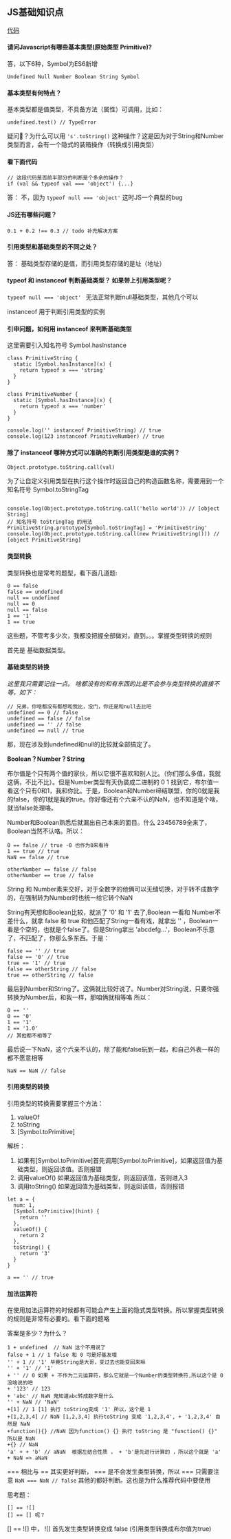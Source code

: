 ## JS基础知识点

[代码](./code/base.js)

#### 请问Javascript有哪些基本类型(原始类型 Primitive)?

答，以下6种，Symbol为ES6新增
```
Undefined Null Number Boolean String Symbol
```

#### 基本类型有何特点？

基本类型都是值类型，不具备方法（属性）可调用，比如：
```
undefined.test() // TypeError
```

疑问🤔️？为什么可以用 `'s'.toString()` 这种操作？这是因为对于String和Number类型而言，会有一个隐式的装箱操作（转换成引用类型）

#### 看下面代码

```
// 这段代码是否前半部分的判断是个多余的操作？
if (val && typeof val === 'object') {...}
```

答： 不，因为 `typeof null === 'object'` 这时JS一个典型的bug

#### JS还有哪些问题？

```
0.1 + 0.2 !== 0.3 // todo 补充解决方案
```

#### 引用类型和基础类型的不同之处？

答： 基础类型存储的是值，而引用类型存储的是址（地址）

#### typeof 和 instanceof 判断基础类型？ 如果带上引用类型呢？

`typeof null === 'object' ` 无法正常判断null基础类型，其他几个可以

instanceof 用于判断引用类型的实例

#### 引申问题，如何用 instanceof 来判断基础类型

这里需要引入知名符号 Symbol.hasInstance 

```
class PrimitiveString {
  static [Symbol.hasInstance](x) {
    return typeof x === 'string'
  }
}

class PrimitiveNumber {
  static [Symbol.hasInstance](x) {
    return typeof x === 'number'
  }
}

console.log('' instanceof PrimitiveString) // true
console.log(123 instanceof PrimitiveNumber) // true

```

#### 除了 instanceof 哪种方式可以准确的判断引用类型是谁的实例？

`Object.prototype.toString.call(val)`

为了让自定义引用类型在执行这个操作时返回自己的构造函数名称，需要用到一个知名符号 Symbol.toStringTag

```

console.log(Object.prototype.toString.call('hello world')) // [object String]
// 知名符号 toStringTag 的用法
PrimitiveString.prototype[Symbol.toStringTag] = 'PrimitiveString'
console.log(Object.prototype.toString.call(new PrimitiveString())) // [object PrimitiveString]

```

#### 类型转换

类型转换也是常考的题型，看下面几道题:

```
0 == false 
false == undefined
null == undefined
null == 0
null == false
1 == '1'
1 == true
```

这些题，不管考多少次，我都没把握全部做对。直到。。。掌握类型转换的规则

首先是 基础数据类型。

#### 基础类型的转换

*这里我只需要记住一点。 啥都没有的和有东西的比是不会参与类型转换的直接不等，如下：*

```
// 兄弟，你啥都没有都想和我比，没门，你还是和null去比吧
undefined == 0 // false
undefined == false // false
undefined == '' // false
undefined == null // true
```

那，现在涉及到undefined和null的比较就全部搞定了。

**Boolean？Number？String**

布尔值是个只有两个值的家伙，所以它很不喜欢和别人比。（你们那么多值，我就这俩，不比不比）。但是Number类型有天伪装成二进制的 0 1 找到它，布尔值一看这个只有0和1，我和你比。于是，Boolean和Number缔结联盟，你的0就是我的false，你的1就是我的true。你好像还有个六亲不认的NaN，也不知道是个啥，就当false处理咯。

Number和Boolean熟悉后就漏出自己本来的面目。什么 23456789全来了，Boolean当然不认咯。所以：

```
0 == false // true -0 也作为0来看待
1 == true // true
NaN == false // true

otherNumber == false // false
otherNumber == true // false

```

String 和 Number素来交好，对于全数字的他俩可以无缝切换，对于转不成数字的，在强制转为Number时也统一给它转个NaN

String有天想和Boolean比较，就派了 '0' 和 '1' 去了,Boolean 一看和 Number不差什么，就拿 false 和 true 和他匹配了String一看有戏，就拿出 '' ，Boolean一看是个空的，也就是个false了。但是String拿出 'abcdefg...'，Boolean不乐意了，不匹配了，你那么多东西。于是：

```
false == '' // true
false == '0' // true
true == '1' // true
false == otherString // false
true == otherString // false
```

最后到Number和String了。这俩就比较好说了。Number对String说，只要你强转换为Number后，和我一样，那咱俩就相等咯
所以：

```
0 == ''
0 == '0'
1 == '1'
1 == '1.0'
// 其他都不相等了
```

最后说一下NaN，这个六亲不认的，除了能和false玩到一起，和自己外表一样的都不愿意相等

```
NaN == NaN // false
```

#### 引用类型的转换

引用类型的转换需要掌握三个方法： 

1. valueOf
2. toString
3. [Symbol.toPrimitive]

解析：

1. 如果有[Symbol.toPrimitive]首先调用[Symbol.toPrimitive]，如果返回值为基础类型，则返回该值。否则报错
2. 调用valueOf() 如果返回值为基础类型，则返回该值，否则进入3
3. 调用toString() 如果返回值为基础类型，则返回该值，否则报错

```
let a = {
  num: 1,
  [Symbol.toPrimitive](hint) {
    return ''
  },
  valueOf() {
    return 2
  },
  toString() {
    return '3'
  }
}

a == '' // true
```

#### 加法运算符

在使用加法运算符的时候都有可能会产生上面的隐式类型转换。所以掌握类型转换的规则是非常有必要的。看下面的题咯

答案是多少？为什么？
```
1 + undefined  // NaN 这个不用说了
false + 1 // 1 false 和 0 可是好基友哦
'' + 1 // '1' 毕竟String是大哥，变过去也能变回来嘛
'' + '1' // '1'
+ '' // 0 如果 + 不作为二元运算符，那么它就是一个Number的类型转换符,所以这个是 0 没啥说的吧
+ '123' // 123
+ 'abc' // NaN 鬼知道abc转成数字是什么
'' + NaN // 'NaN' 
+[1] // 1 [1] 执行 toString变成 '1' 所以，这个是 1
+[1,2,3,4] // NaN [1,2,3,4] 执行toString 变成 '1,2,3,4', + '1,2,3,4' 自然是 NaN 
+function(){} //NaN 因为function() {} 执行 toString 是 "function() {}" 所以是 NaN 
+{} // NaN  
'a' + + 'b' // aNaN  根据左结合性质 ， + 'b'是先进行计算的 ，所以这个就是 'a' + NaN => aNaN
````

=== 相比与 == 其实更好判断， === 是不会发生类型转换，所以 === 只需要注意 `NaN === NaN // false` 其他的都好判断。这也是为什么推荐代码中要使用



思考题：

```
[] == ![]
[] == [] 呢？
```

[] == ![] 中， ![] 首先发生类型转换变成 false (引用类型转换成布尔值为true)
